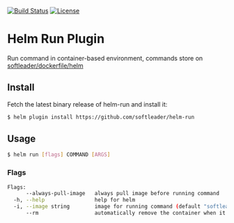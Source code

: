 [![Build Status](https://travis-ci.org/softleader/helm-run.svg?branch=master)](https://travis-ci.org/softleader/helm-run)
[![License](https://img.shields.io/badge/License-Apache%202.0-blue.svg)](https://github.com/softleader/helm-runs/blob/master/LICENSE)

# Helm Run Plugin

Run command in container-based environment, commands store on [softleader/dockerfile/helm](https://github.com/softleader/dockerfile/tree/master/helm
)

## Install

Fetch the latest binary release of helm-run and install it:
 
```sh
$ helm plugin install https://github.com/softleader/helm-run
```

## Usage
 
```sh
$ helm run [flags] COMMAND [ARGS]
```

### Flags

```sh
Flags:
      --always-pull-image   always pull image before running command
  -h, --help                help for helm
  -i, --image string        image for running command (default "softleader/helm")
      --rm                  automatically remove the container when it exits
```
